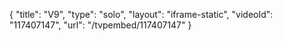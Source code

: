 {
    "title": "V9",
    "type": "solo",
    "layout": "iframe-static",
    "videoId": "117407147",
    "url": "\/tvpembed\/117407147"
}